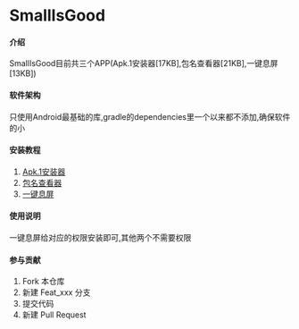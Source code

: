 # SmallIsGood

#### 介绍
SmallIsGood目前共三个APP(Apk.1安装器[17KB],包名查看器[21KB],一键息屏[13KB])

#### 软件架构
只使用Android最基础的库,gradle的dependencies里一个以来都不添加,确保软件的小


#### 安装教程

1.  [Apk.1安装器](https://wwe.lanzous.com/iPpJ1i8z4gb)
2.  [包名查看器](https://wwe.lanzous.com/iU5wEhma2vc)
3.  [一键息屏](https://wwe.lanzous.com/i9fjti8vrdc)

#### 使用说明

 一键息屏给对应的权限安装即可,其他两个不需要权限

#### 参与贡献

1.  Fork 本仓库
2.  新建 Feat_xxx 分支
3.  提交代码
4.  新建 Pull Request

